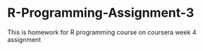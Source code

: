 # R-Programming-Assignment-3
This is homework for R programming course on coursera week 4 assignment
